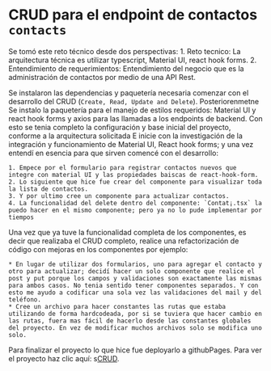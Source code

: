 # CRUD para el endpoint de contactos `contacts`

Se tomó este reto técnico desde dos perspectivas:
    1.  Reto tecnico: La arquitectura técnica es utilizar typescript, Material UI, react hook forms.
    2.  Entendimiento de requerimientos: Entendimiento del negocio que es la administración de contactos por medio de una API Rest. 

Se instalaron las dependencias y paquetería necesaria comenzar con el desarrollo del CRUD (`Create, Read, Update and Delete`). Posteriorenmetne Se instalo la paquetería para el manejo de estilos requeridos: Material UI y react hook forms y axios para las llamadas a los endpoints de backend. 
Con esto se tenia completo la configuración y base inicial del proyecto, conforme a la arquitectura solicitada 
E inicie con la investigación de la integración y funcionamiento de Material UI, React hook forms; y una vez entendí en esencia para que sirven comencé con el desarrollo:

    1. Empece por el formulario para registrar contactos nuevos que integre con material UI y las propiedades baiscas de react-hook-form.
    2. Lo siguiente que hice fue crear del componente para visualizar toda la lista de contactos.
    3. Y por ultimo cree un componente para actualizar contactos.
    4. La funcionalidad del delete dentro del componente: `Contat¡.tsx` la puedo hacer en el mismo componente; pero ya no lo pude implementar por tiempos

Una vez que ya tuve la funcionalidad completa de los componentes, es decir que realizaba el CRUD completo, realice una refactorización de código con mejoras en los componentes por ejemplo:
    
    * En lugar de utilizar dos formularios, uno para agregar el contacto y otro para actualizar; decidí hacer un solo componente que realice el post y put porque los campos y validaciones son exactamente las mismas para ambos casos. No tenia sentido tener componentes separados. Y con esto me ayudo a codificar una sola vez las validaciones del mail y del teléfono.
    * Cree un archivo para hacer constantes las rutas que estaba utilizando de forma hardcodeada, por si se tuviera que hacer cambio en las rutas, fuera mas fácil de hacerlo desde las constantes globales del proyecto. En vez de modificar muchos archivos solo se modifica uno solo.

Para finalizar el proyecto lo que hice fue deployarlo a githubPages. Para ver el proyecto haz clic aquí:
s[CRUD](https://lexyfeer.github.io/reto-backbone/).

